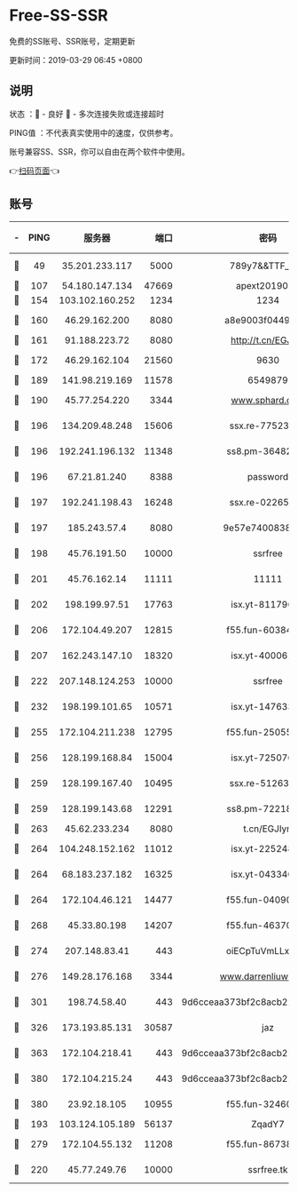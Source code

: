 # Free-SS-SSR

免费的SS账号、SSR账号，定期更新

更新时间：2019-03-29 06:45 +0800

## 说明

状态     ：🙂 - 良好 🙁 - 多次连接失败或连接超时

PING值   ：不代表真实使用中的速度，仅供参考。

账号兼容SS、SSR，你可以自由在两个软件中使用。

👉[扫码页面](https://liesauer.github.io/Free-SS-SSR/)👈

## 账号

|-|PING|服务器|端口|密码|加密方式|区域|
|:----:|:----:|:-----:|-----:|:----:|:----:|:----:|
|🙂|49|35.201.233.117|5000|789y7&&TTF_+><|aes-256-cfb|US|
|🙂|107|54.180.147.134|47669|apext2019001|chacha20|KR|
|🙂|154|103.102.160.252|1234|1234|rc4-md5|JP|
|🙂|160|46.29.162.200|8080|a8e9003f0449cea5|chacha20-ietf|RU|
|🙂|161|91.188.223.72|8080|http://t.cn/EGJIyrl|rc4-md5|RU|
|🙂|172|46.29.162.104|21560|9630|aes-128-ctr|RU|
|🙂|189|141.98.219.169|11578|6549879|chacha20|US|
|🙂|190|45.77.254.220|3344|www.sphard.com|aes-256-cfb|SG|
|🙂|196|134.209.48.248|15606|ssx.re-77523677|aes-256-cfb|US|
|🙂|196|192.241.196.132|11348|ss8.pm-36482567|aes-256-cfb|US|
|🙂|196|67.21.81.240|8388|password|aes-256-cfb|US|
|🙂|197|192.241.198.43|16248|ssx.re-02265507|aes-256-cfb|US|
|🙂|197|185.243.57.4|8080|9e57e7400838a01e|chacha20-ietf|US|
|🙂|198|45.76.191.50|10000|ssrfree|aes-256-cfb|SG|
|🙂|201|45.76.162.14|11111|11111|aes-256-cfb|SG|
|🙂|202|198.199.97.51|17763|isx.yt-81179662|aes-256-cfb|US|
|🙂|206|172.104.49.207|12815|f55.fun-60384843|aes-256-cfb|SG|
|🙂|207|162.243.147.10|18320|isx.yt-40006100|aes-256-cfb|US|
|🙂|222|207.148.124.253|10000|ssrfree|aes-256-cfb|SG|
|🙂|232|198.199.101.65|10571|isx.yt-14763389|aes-256-cfb|US|
|🙂|255|172.104.211.238|12795|f55.fun-25055177|aes-256-cfb|US|
|🙂|256|128.199.168.84|15004|isx.yt-72507623|aes-256-cfb|SG|
|🙂|259|128.199.167.40|10495|ssx.re-51263032|aes-256-cfb|SG|
|🙂|259|128.199.143.68|12291|ss8.pm-72218941|aes-256-cfb|SG|
|🙂|263|45.62.233.234|8080|t.cn/EGJIyrl|rc4-md5|CA|
|🙂|264|104.248.152.162|11012|isx.yt-22524807|aes-256-cfb|SG|
|🙂|264|68.183.237.182|16325|isx.yt-04334006|aes-256-cfb|SG|
|🙂|264|172.104.46.121|14477|f55.fun-04090442|aes-256-cfb|SG|
|🙂|268|45.33.80.198|14207|f55.fun-46370894|aes-256-cfb|US|
|🙂|274|207.148.83.41|443|oiECpTuVmLLxk4Ts|aes-256-cfb|AU|
|🙂|276|149.28.176.168|3344|www.darrenliuwei.com|aes-256-cfb|AU|
|🙂|301|198.74.58.40|443|9d6cceaa373bf2c8acb22e60b6a58be6|aes-256-cfb|US|
|🙂|326|173.193.85.131|30587|jaz|aes-256-cfb|US|
|🙂|363|172.104.218.41|443|9d6cceaa373bf2c8acb22e60b6a58be6|aes-256-cfb|US|
|🙂|380|172.104.215.24|443|9d6cceaa373bf2c8acb22e60b6a58be6|aes-256-cfb|US|
|🙂|380|23.92.18.105|10955|f55.fun-32460118|aes-256-cfb|US|
|🙂|193|103.124.105.189|56137|ZqadY7|chacha20|US|
|🙂|279|172.104.55.132|11208|f55.fun-86738977|aes-256-cfb|SG|
|🙁|220|45.77.249.76|10000|ssrfree.tk|aes-256-cfb|SG|
